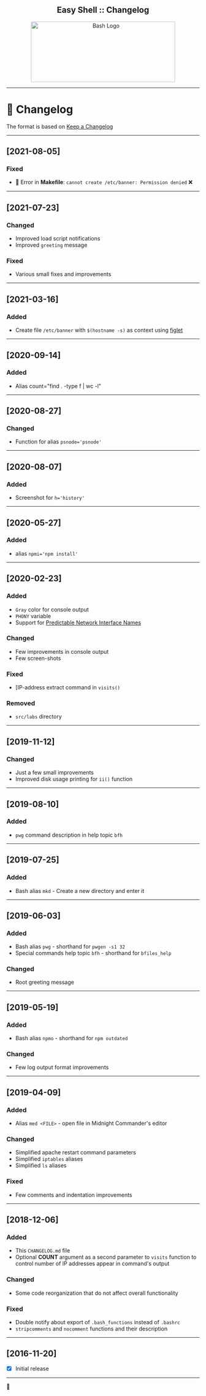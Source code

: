 <p align="center">
  <h2 align="center">Easy Shell :: Changelog</h2>
</p>

<p align="center">
  <a href="#">
    <img src="assets/img/bash-logo-web.png" height="158px" width="376px" max-height="158px" max-width="376px" alt="Bash Logo" />
  </a>
</p>

---

# :memo: Changelog #

The format is based on [Keep a Changelog](https://keepachangelog.com/en/1.0.0/)

<!-- --- -->

<!-- ## [Unreleased] - Current ## -->
<!-- ### Added ### -->
<!-- ### Changed ### -->
<!-- ### Fixed ### -->
<!-- ### Removed ### -->

---

## [2021-08-05] ##
### Fixed ###
- :feet: Error in **Makefile**: `cannot create /etc/banner: Permission denied` :x:

---

## [2021-07-23] ##
### Changed ###
- Improved load script notifications
- Improved `greeting` message

### Fixed ###
- Various small fixes and improvements

---

## [2021-03-16] ##
### Added ###
- Create file `/etc/banner` with `$(hostname -s)` as context using [figlet](http://www.figlet.org/)

---

## [2020-09-14] ##
### Added ###
- Alias count="find . -type f | wc -l"

---

## [2020-08-27] ##
### Changed ###
- Function for alias `psnode='psnode'`

---

## [2020-08-07] ##
### Added ###
- Screenshot for  `h='history'`

---

## [2020-05-27] ##
### Added ###
- alias `npmi='npm install'`

---

## [2020-02-23] ##
### Added ###
- `Gray` color for console output
- `PHONY` variable
- Support for [Predictable Network Interface Names](https://systemd.io/PREDICTABLE_INTERFACE_NAMES/)

### Changed ###
- Few improvements in console output
- Few screen-shots

### Fixed ###
- [IP-address extract command in `visits()`

### Removed ###
- `src/labs` directory

---

## [2019-11-12] ##
### Changed ###
- Just a few small improvements
- Improved disk usage printing for `ii()` function

---

## [2019-08-10] ##
### Added ###
- `pwg` command description in help topic `bfh`

---

## [2019-07-25] ##
### Added ###
- Bash alias `mkd` - Create a new directory and enter it

---

## [2019-06-03] ##
### Added ###
- Bash alias `pwg` - shorthand for `pwgen -s1 32`
- Special commands help topic `bfh` - shorthand for `bfiles_help`

### Changed ###
- Root greeting message

---

## [2019-05-19] ##
### Added ###
- Bash alias `npmo` - shorthand for `npm outdated`

### Changed ###
- Few log output format improvements

---

## [2019-04-09] ##
### Added ###
- Alias `med <FILE>` - open file in Midnight Commander's editor

### Changed ###
- Simplified apache restart command parameters
- Simplified `iptables` aliases
- Simplified `ls` aliases

### Fixed ###
- Few comments and indentation improvements

---

## [2018-12-06] ##
### Added ###
- This `CHANGELOG.md` file
- Optional **COUNT** argument as a second parameter to `visits` function to control number of IP addresses appear in command's output

### Changed ###
- Some code reorganization that do not affect overall functionality

### Fixed ###
- Double notify about export of `.bash_functions` instead of `.bashrc`
- `stripcomments` and `nocomment` functions and their description

---

## [2016-11-20] ##
- [x] Initial release

---

:scorpion:
